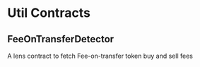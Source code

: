 # Util Contracts


## FeeOnTransferDetector
A lens contract to fetch Fee-on-transfer token buy and sell fees
